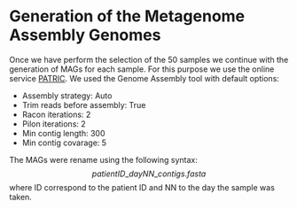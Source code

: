 # Generation of the Metagenome Assembly Genomes

Once we have perform the selection of the 50 samples we continue with the generation of MAGs for each sample. For this purpose we use the online service [PATRIC](https://www.bv-brc.org/). We used the Genome Assembly tool with default options:
- Assembly strategy: Auto
- Trim reads before assembly: True
- Racon iterations: 2
- Pilon iterations: 2
- Min contig length: 300
- Min contig covarage: 5

The MAGs were rename using the following syntax: 
$$patientID\_dayNN\_contigs.fasta$$
where ID correspond to the patient ID and NN to the day the sample was taken. 